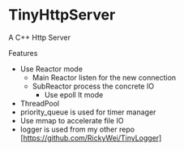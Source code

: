 # TinyHttpServer

A C++ Http Server

Features

- Use Reactor mode
  - Main Reactor listen for the new connection
  - SubReactor process the concrete IO
    - Use epoll lt mode
- ThreadPool
- priority_queue is used for timer manager
- Use mmap to accelerate file IO
- logger is used from my other repo [https://github.com/RickyWei/TinyLogger]

